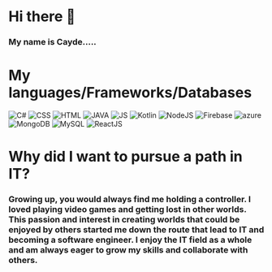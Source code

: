 # Hi there 👋
### My name is Cayde.....


# My languages/Frameworks/Databases

![C#](https://github.com/Yuvin15/Yuvin15/assets/101713793/036984b4-243d-43d2-890e-033171a850a5)
![CSS](https://github.com/Yuvin15/Yuvin15/assets/101713793/006bfe3d-559c-4fb2-9989-bfbac4ff92eb)
![HTML](https://github.com/Yuvin15/Yuvin15/assets/101713793/06ee0f83-55dc-49e1-86d3-035b7c5855d6)
![JAVA](https://github.com/Yuvin15/Yuvin15/assets/101713793/a9cdbc47-5968-4ae2-ba97-2fea2b94cf41)
![JS](https://github.com/Yuvin15/Yuvin15/assets/101713793/e661860a-8363-4b6e-a259-35900b9229f6)
![Kotlin](https://github.com/Yuvin15/Yuvin15/assets/101713793/67503dc2-18c4-4b8a-b2a1-6638cbbff238)
![NodeJS](https://github.com/Yuvin15/Yuvin15/assets/101713793/798abbb9-7102-439e-ab7c-a70ea8fbdf3d)
![Firebase](https://github.com/Yuvin15/Yuvin15/assets/101713793/0d21c7ab-d0d4-462b-ab4c-2c037068386d)
![azure](https://github.com/Yuvin15/Yuvin15/assets/101713793/7b0aca21-bbf7-4d6f-9ae5-2ac9835ddc20)
![MongoDB](https://github.com/Yuvin15/Yuvin15/assets/101713793/5bf0ab36-5645-443f-b5b7-9a78a1fb33f8)
![MySQL](https://github.com/Yuvin15/Yuvin15/assets/101713793/dc387b99-8901-49cb-97fd-9af21c76d138)
![ReactJS](https://www.datocms-assets.com/45470/1631110818-logo-react-js.png?fm=webp)


# Why did I want to pursue a path in IT?

### Growing up, you would always find me holding a controller. I loved playing video games and getting lost in other worlds. This passion and interest in creating worlds that could be enjoyed by others started me down the route that lead to IT and becoming a software engineer. I enjoy the IT field as a whole and am always eager to grow my skills and collaborate with others.

<!--
**Caydastrophe/Caydastrophe** is a ✨ _special_ ✨ repository because its `README.md` (this file) appears on your GitHub profile.

Here are some ideas to get you started:

- 🔭 I’m currently working on ...
- 🌱 I’m currently learning ...
- 👯 I’m looking to collaborate on ...
- 🤔 I’m looking for help with ...
- 💬 Ask me about ...
- 📫 How to reach me: ...
- 😄 Pronouns: ...
- ⚡ Fun fact: ...
-->
